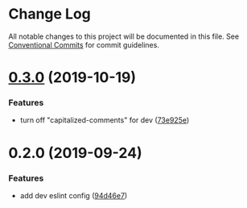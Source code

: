 # Change Log

All notable changes to this project will be documented in this file.
See [Conventional Commits](https://conventionalcommits.org) for commit guidelines.

# [0.3.0](https://github.com/OperationSpark/eslint-config/compare/@operationspark/eslint-config-dev@0.2.0...@operationspark/eslint-config-dev@0.3.0) (2019-10-19)


### Features

* turn off "capitalized-comments" for dev ([73e925e](https://github.com/OperationSpark/eslint-config/commit/73e925e))





# 0.2.0 (2019-09-24)


### Features

* add dev eslint config ([94d46e7](https://github.com/OperationSpark/eslint-config/commit/94d46e7))
